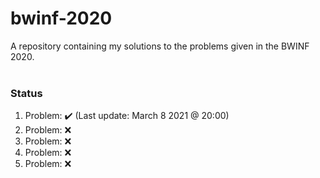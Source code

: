 # bwinf-2020
A repository containing my solutions to the problems given in the BWINF 2020.
<br>
<br>

### Status
1. Problem: ✔️️ (Last update: March 8 2021 @ 20:00)
2. Problem: ❌
3. Problem: ❌
4. Problem: ❌
5. Problem: ❌